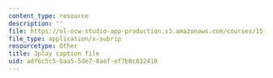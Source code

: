 ```yaml
---
content_type: resource
description: ''
file: https://ol-ocw-studio-app-production.s3.amazonaws.com/courses/15-071-the-analytics-edge-spring-2017/adf6c5c5baa55de78aefef7b0c832410_d2CfWJkklvo.vtt
file_type: application/x-subrip
resourcetype: Other
title: 3play caption file
uid: adf6c5c5-baa5-5de7-8aef-ef7b0c832410
---
```


